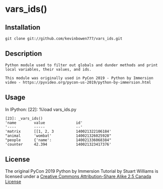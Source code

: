 # vars_ids()

## Installation #

    git clone git://github.com/kevinbowen777/vars_ids.git

## Description #

    Python module used to filter out globals and dunder methods and print
	local variables, their values, and ids.

	This module was originally used in PyCon 2019 - Python by Immersion
	video - https://pyvideo.org/pycon-us-2019/python-by-immersion.html

## Usage #
In IPython:
    [22]: %load vars_ids.py

    [23]: _vars_ids()
    'name        value              id'
    '----        -----              --'
    'matrix      [[1, 2, 3          140021322106184'
    "animal      'wombat'           140021326025928"
    "people      {'name':           140021336068384"
    'counter     42.394             140021323417376'

## License #
The original PyCon 2019 Python by Immersion Tutorial by Stuart Williams is licensed under a [Creative
Commons Attribution-Share Alike 2.5 Canada License](http://creativecommons.org/licenses/by-sa/2.5/ca/)
